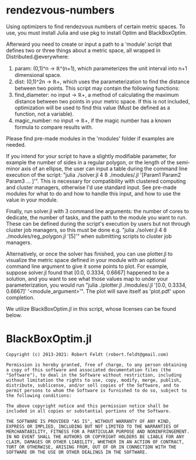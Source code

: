 # rendezvous-numbers
Using optimizers to find rendezvous numbers of certain metric spaces.
To use, you must install Julia and use pkg to install Optim and BlackBoxOptim.

Afterward you need to create or input a path to a 'module' script that defines two or three things about a metric space, all wrapped in Distributed.@everywhere:
   1. param: (0,1)^n -> ℝ^(n+1), which parameterizes the unit interval into n+1 dimensional space.
   2. dist: (0,1)^2n -> ℝ+, which uses the parameterization to find the distance between two points.
This script may contain the following functions:
   3. find_diameter: no input -> ℝ+, a method of calculating the maximum distance between two points in your metric space.
        If this is not included, optimization will be used to find this value (Must be defined as a function, not a variable).
   4. magic_number: no input ->  ℝ+, if the magic number has a known formula to compare results with.
   
Please find pre-made modules in the 'modules' folder if examples are needed.

If you intend for your script to have a slightly modifiable parameter, for example the number of sides in a regular polygon, or the length of the semi-minor axis of an ellipse, the user can input a table during the command line execution of the script: "julia ./solver.jl 4 8 ./modules/<name>.jl '[Param1 Param2 Param3 ... ]'". This is necessary for compatibility with clustered computing and cluster managers, otherwise I'd use standard input. See pre-made modules for what to do and how to handle this input, and how to use the value in your module.

Finally, run solver.jl with 3 command line arguments: the number of cores to dedicate, the number of tasks, and the path to the module you want to run. These can be defined during the script's execution by users but not through cluster job managers, so this must be done e.g. "julia ./solver.jl 4 8 ./modules/reg_polygon.jl '[5]'" when submitting scripts to cluster job managers.

Alternatively, or once the solver has finished, you can use plotter.jl to visualize the metric space defined in your module with an optional command line argument to give it some points to plot. For example, suppose solver.jl found that [0.0, 0.3334, 0.6667] happened to be a solution, and you want to see what those values map to under your parameterization, you would run "julia ./plotter.jl ./modules/<name>.jl '[0.0, 0.3334, 0.6667]' '<module_argument>'". The plot will save itself as 'plot.pdf' upon completion.
   
We utilize BlackBoxOptim.jl in this script, whose licenses can be found below.

# BlackBoxOptim.jl
    Copyright (c) 2013-2021: Robert Feldt (robert.feldt@gmail.com)

    Permission is hereby granted, free of charge, to any person obtaining a copy of this software and associated documentation files (the "Software"), to deal in the Software without restriction, including without limitation the rights to use, copy, modify, merge, publish, distribute, sublicense, and/or sell copies of the Software, and to permit persons to whom the Software is furnished to do so, subject to the following conditions:

    The above copyright notice and this permission notice shall be included in all copies or substantial portions of the Software.

    THE SOFTWARE IS PROVIDED "AS IS", WITHOUT WARRANTY OF ANY KIND, EXPRESS OR IMPLIED, INCLUDING BUT NOT LIMITED TO THE WARRANTIES OF MERCHANTABILITY, FITNESS FOR A PARTICULAR PURPOSE AND NONINFRINGEMENT. IN NO EVENT SHALL THE AUTHORS OR COPYRIGHT HOLDERS BE LIABLE FOR ANY CLAIM, DAMAGES OR OTHER LIABILITY, WHETHER IN AN ACTION OF CONTRACT, TORT OR OTHERWISE, ARISING FROM, OUT OF OR IN CONNECTION WITH THE SOFTWARE OR THE USE OR OTHER DEALINGS IN THE SOFTWARE.
